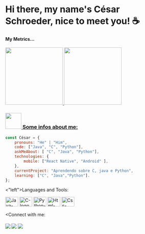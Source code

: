 # Hi there, my name's César Schroeder, nice to meet you! ☕

<h4 align ="left"> My Metrics...</h4>
<div align="left">
  <a href="https://github.com/Schroismy">
  <img height="180em" src="https://github-readme-stats.vercel.app/api?username=Schroismy&show_icons=true&theme=nightowl&include_all_commits=true&count_private=true"/>
    <img height="180em" src="https://github-readme-stats.vercel.app/api/top-langs/?username=Schroismy&layout=compact&langs_count=10&theme=nightowl"/>
</div>

### <img src="https://media.giphy.com/media/VgCDAzcKvsR6OM0uWg/giphy.gif" width="50"> Some infos about me:

```javascript
const César = {
    pronouns: "He" | "Him",
    code: ["Java", "C", "Python"],
    askMeAbout: [ "C", "Java", "Python"],
    technologies: {
        mobile: ["React Native", "Android" ],
    },
    currentProject: "Aprendendo sobre C, java e Python",
    learning: ["C", "Java","Python"].
};
```

<"left">Languages and Tools:</h4>  
<div style="display: inline_block">
  <img alt="Java-logo" height="30" width="40" src="https://cdn.jsdelivr.net/gh/devicons/devicon/icons/java/java-original-wordmark.svg" />
  <img alt="C-logo" height="30" width="40" src="https://cdn.jsdelivr.net/gh/devicons/devicon/icons/c/c-original.svg" />  
  <img alt="Python-logo" height="30" width="40" src="https://cdn.jsdelivr.net/gh/devicons/devicon/icons/python/python-original.svg" />
  <img alt="Html-logo" height="30" width="40" src="https://cdn.jsdelivr.net/gh/devicons/devicon/icons/html5/html5-original-wordmark.svg" />
  <img alt="Css-logo" height="30" width="40" src="https://cdn.jsdelivr.net/gh/devicons/devicon/icons/css3/css3-original.svg" />

 </div>

<Connect with me:<h4> 
<div> 
<a href="https://www.instagram.com/cesarschroeder/" target="_blank"><img src="https://img.shields.io/badge/Instagram-E4405F?style=for-the-badge&logo=instagram&logoColor=white" target="_blank"></a> 
  <a href = "https://mail.google.com/mail/u/0/?tab=rm&ogbl#inbox"><img src="https://img.shields.io/badge/Gmail-D14836?style=for-the-badge&logo=gmail&logoColor=white" target="_blank"></a>
  <a href="https://www.linkedin.com/in/césar-schroeder-3a2130227/" target="_blank"><img src="https://img.shields.io/badge/-LinkedIn-%230077B5?style=for-the-badge&logo=linkedin&logoColor=white" target="_blank"></a> 

</div>
